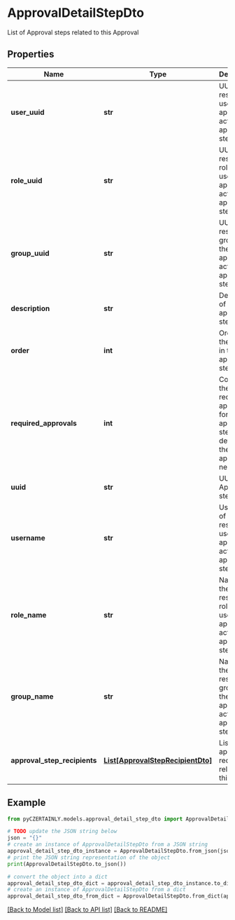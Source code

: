 # ApprovalDetailStepDto

List of Approval steps related to this Approval

## Properties

Name | Type | Description | Notes
------------ | ------------- | ------------- | -------------
**user_uuid** | **str** | UUID of the responsible user to approve action in approval step | [optional] 
**role_uuid** | **str** | UUID of the responsible role of the users to approve action in approval step | [optional] 
**group_uuid** | **str** | UUID of the responsible group of the users to approve action in approval step | [optional] 
**description** | **str** | Description of the approval step | [optional] 
**order** | **int** | Order of the position in the approval steps flow | 
**required_approvals** | **int** | Count of the required approvals for the approval step, by default there is 1 approval needed. | [optional] 
**uuid** | **str** | UUID of the Approval step | 
**username** | **str** | Username of the responsible user to approve action in approval step | [optional] 
**role_name** | **str** | Name of the responsible role of the users to approve action in approval step | [optional] 
**group_name** | **str** | Name of the responsible group of the users to approve action in approval step | [optional] 
**approval_step_recipients** | [**List[ApprovalStepRecipientDto]**](ApprovalStepRecipientDto.md) | List of the approval recipient related for this step | 

## Example

```python
from pyCZERTAINLY.models.approval_detail_step_dto import ApprovalDetailStepDto

# TODO update the JSON string below
json = "{}"
# create an instance of ApprovalDetailStepDto from a JSON string
approval_detail_step_dto_instance = ApprovalDetailStepDto.from_json(json)
# print the JSON string representation of the object
print(ApprovalDetailStepDto.to_json())

# convert the object into a dict
approval_detail_step_dto_dict = approval_detail_step_dto_instance.to_dict()
# create an instance of ApprovalDetailStepDto from a dict
approval_detail_step_dto_from_dict = ApprovalDetailStepDto.from_dict(approval_detail_step_dto_dict)
```
[[Back to Model list]](../README.md#documentation-for-models) [[Back to API list]](../README.md#documentation-for-api-endpoints) [[Back to README]](../README.md)


